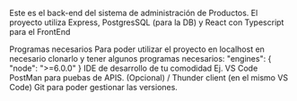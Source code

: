 Este es el back-end del sistema de administración de Productos.
El proyecto utiliza Express, PostgresSQL (para la DB) y React con Typescript para el FrontEnd

Programas necesarios
Para poder utilizar el proyecto en localhost en necesario clonarlo y tener algunos programas necesarios:
"engines": {
    "node": ">=6.0.0"
}
IDE de desarrollo de tu comodidad Ej. VS Code
PostMan para puebas de APIS. (Opcional) / Thunder client (en el mismo VS Code)
Git para poder gestionar las versiones.
